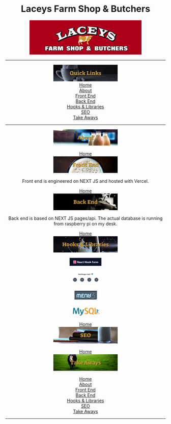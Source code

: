 <div align="center">
<h1>Laceys Farm Shop & Butchers</h1>
<img
    src="./public/Media/Photoshoot/Logo.jpg"
    width="70%"
    id="home"
    />



<hr />
<img
    src="./public/Media/README/quickLinks.jpg"
    width="40%"
    /> <br />
<a href="#home">Home</a><br />
<a href="#about">About</a><br />
<a href="#frontEnd">Front End</a><br />
<a href="#backEnd">Back End</a><br />
<a href="#hooksAndLibraries">Hooks & Libraries</a><br />
<a href="#seo">SEO</a><br />
<a href="#takeAways">Take Aways</a><br />
<hr />







<!-- ABOUT -->
<img
    src="./public/Media/README/abouts.jpg"
    width="40%"
    id="about"
    />





<!-- FRONT END -->
<a href="#home">Home</a><br />
<img
    src="./public/Media/README/frontEnd.jpg"
    width="40%"
    id="frontEnd"
    />
    <p>
Front end is engineered on NEXT JS and hosted with Vercel.
 </p>







<!-- BACK END -->
<a href="#home">Home</a><br />
<img
    src="./public/Media/README/backEnd.jpg"
    width="40%"
    id="backEnd"
    />

<p>
    Back end is based on NEXT JS pages/api. The actual database is running from raspberry pi on my desk.
    </p>



<!-- HOOKS & LIBRARIES -->
<a href="#home">Home</a><br />
<img
    src="./public/Media/README/hooksAndLibraries.jpg"
    width="40%"
    id="hooksAndLibraries"
    />




<img
    src="./public/Media/README/hooksLibraries/formHook.jpg"
    width="20%"
    />


<img
    src="./public/Media/README/hooksLibraries/HamburgerReact.jpg"
    width="20%"
    />


<img
    src="./public/Media/README/hooksLibraries/Menu13.jpg"
    width="20%"
    />

<img
    src="./public/Media/README/hooksLibraries/mysql2.jpg"
    width="20%"
    />











<!-- SEO -->
<a href="#home">Home</a><br />
<img
    src="./public/Media/README/SEOjpg.jpg"
    width="40%"
    id="seo"
    />





<!-- TAKE AWAYS: -->
<a href="#home">Home</a><br />
<img
    src="./public/Media/README/takeAways.jpg"
    width="40%"
    id="takeAways"
    />








<!-- QUICK LINKS: -->
<a href="#home">Home</a><br />
<a href="#about">About</a><br />
<a href="#frontEnd">Front End</a><br />
<a href="#backEnd">Back End</a><br />
<a href="#hooksAndLibraries">Hooks & Libraries</a><br />
<a href="#seo">SEO</a><br />
<a href="#takeAways">Take Aways</a><br />
<hr />



</div>